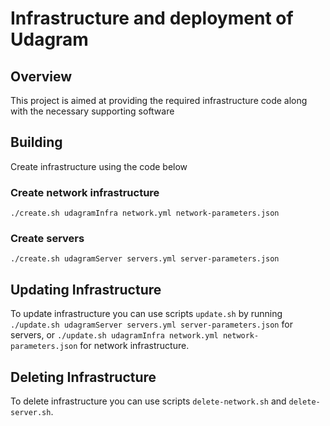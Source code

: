 # Infrastructure and deployment of Udagram

## Overview

This project is aimed at providing the required infrastructure code along with the necessary supporting software


## Building
Create infrastructure using the code below

### Create network infrastructure

`./create.sh udagramInfra network.yml network-parameters.json`

### Create servers

`./create.sh udagramServer servers.yml server-parameters.json`

## Updating Infrastructure
To update infrastructure you can use scripts `update.sh`
by running `./update.sh udagramServer servers.yml server-parameters.json` for servers, or `./update.sh udagramInfra network.yml network-parameters.json` for network infrastructure.

## Deleting Infrastructure
To delete infrastructure you can use scripts `delete-network.sh` and `delete-server.sh`.